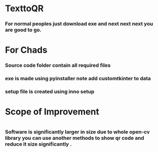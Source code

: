 
# TexttoQR
### For normal peoples just download exe and next next next you are good to go.

# For Chads
<h3>Source code folder contain all required files</h3>
<h3>exe is made using pyinstaller note add customtkinter to data</h3>
<h3>setup file is created using inno setup</h3>
<h1>Scope of Improvement<h1>
<h3>Software is significantly larger in size due to whole open-cv library you can use another methods to show qr code and reduce it size significantly .</h3>
